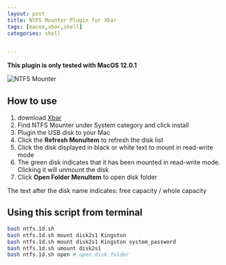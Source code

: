 ```yaml
---
layout: post
title: NTFS Mounter Plugin for Xbar
tags: [macos,xbar,shell]
categories: shell


---
```


**This plugin is only tested with MacOS 12.0.1**

![NTFS Mounter](https://xfangfang.github.io/assets/img/ntfs_mounter.png)

## How to use

1. download [Xbar](https://xbarapp.com/)
2. Find NTFS Mounter under System category and click install
2. Plugin the USB disk to your Mac
2. Click the **Refresh MenuItem** to refresh the disk list
2. Click the disk displayed in black or white text to mount in read-write mode
2. The green disk indicates that it has been mounted in read-write mode. Clicking it will unmount the disk
2. Click **Open Folder MenuItem** to open disk folder 

The text after the disk name indicates:  free capacity / whole capacity


## Using this script from terminal


```bash
bash ntfs.1d.sh
bash ntfs.1d.sh mount disk2s1 Kingston
bash ntfs.1d.sh mount disk2s1 Kingston system_password
bash ntfs.1d.sh umount disk2s1
bash ntfs.1d.sh open # open disk folder
```
